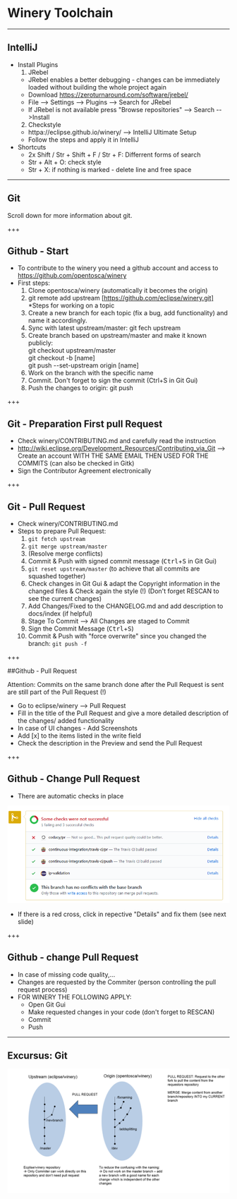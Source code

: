 
# Winery Toolchain

---
## IntelliJ

* Install Plugins
  1. JRebel
    - JRebel enables a better debugging - changes can be immediately loaded without building the whole project again
    - Download https://zeroturnaround.com/software/jrebel/
    - File --> Settings --> Plugins --> Search for JRebel
    - If JRebel is not available press "Browse repositories" --> Search -->Install
  2. Checkstyle
    - httpa://eclipse.github.io/winery/ --> IntelliJ Ultimate Setup
    - Follow the steps and apply it in IntelliJ
* Shortcuts
  - 2x Shift / Str + Shift + F / Str + F: Differrent forms of search
  - Str + Alt + O: check style
  - Str + X: if nothing is marked - delete line and free space
  
---

## Git

Scroll down for more information about git.

+++

## Github - Start

* To contribute to the winery you need a github account and access to https://github.com/opentosca/winery
* First steps:
  1. Clone opentosca/winery (automatically it becomes the origin)
  2. git remote add upstream [https://github.com/eclipse/winery.git]
*Steps for working on a topic
  1. Create a new branch for each topic (fix a bug, add functionality) and name it accordingly.
  2. Sync with latest upstream/master: git fech upstream
  3. Create branch based on upstream/master and make it known publicly:  
     git checkout upstream/master  
	 git checkout -b [name]  
	 git push --set-upstream origin [name]
  4. Work on the branch with the specific name
  5. Commit. Don't forget to sign the commit (Ctrl+S in Git Gui)
  6. Push the changes to origin: git push

+++

## Git - Preparation First pull Request

* Check winery/CONTRIBUTING.md and carefully read the instruction
* http://wiki.eclipse.org/Development_Resources/Contributing_via_Git --> Create an account WITH THE SAME EMAIL THEN USED FOR THE COMMITS (can also be checked in Gitk)
* Sign the Contributor Agreement electronically

+++

## Git - Pull Request

* Check winery/CONTRIBUTING.md
* Steps to prepare Pull Request:
  1. `git fetch upstream`
  2. `git merge upstream/master`
  3. (Resolve merge conflicts)
  4. Commit & Push with signed commit message (<kbd>Ctrl</kbd>+<kbd>S</kbd> in Git Gui)
  5. `git reset upstream/master` (to achieve that all commits are squashed together)
  6. Check changes in Git Gui & adapt the Copyright information in the changed files & Check again the style (!) (Don't forget RESCAN to see the current changes)
  7. Add Changes/Fixed to the CHANGELOG.md and add description to docs/index (if helpful)
  8. Stage To Commit --> All Changes are staged to Commit
  9. Sign the Commit Message (<kbd>Ctrl</kbd>+<kbd>S</kbd>)
  10. Commit & Push with "force overwrite" since you changed the branch: `git push -f`

+++

##Github - Pull Request

Attention: Commits on the same branch done after the Pull Request is sent are still part of the Pull Request (!)

* Go to eclipse/winery --> Pull Request
* Fill in the title of the Pull Request and give a more detailed description of the changes/ added functionality
* In case of UI changes - Add Screenshots
* Add [x] to the items listed in the write field
* Check the description in the Preview and send the Pull Request

+++

## Github - Change Pull Request

* There are automatic checks in place

![GitAutoCheck](docs/graphics/autoCheckGit.png)

* If there is a red cross, click in repective "Details" and fix them (see next slide)

+++

## Github - change Pull Request

* In case of missing code quality,...
* Changes are requested by the Commiter (person controlling the pull request process)
* FOR WINERY THE FOLLOWING APPLY:
  - Open Git Gui
  - Make requested changes in your code (don't forget to RESCAN)
  - Commit
  - Push

---

## Excursus: Git

![ExcursusGit](docs/graphics/ExcursusGit.png)

